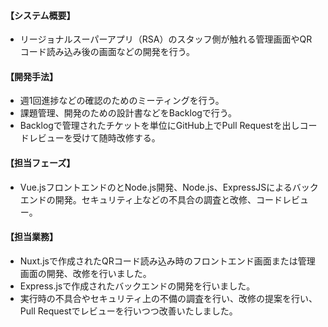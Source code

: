 #### 【システム概要】

- リージョナルスーパーアプリ（RSA）のスタッフ側が触れる管理画面やQRコード読み込み後の画面などの開発を行う。

#### 【開発手法】

- 週1回進捗などの確認のためのミーティングを行う。
- 課題管理、開発のための設計書などをBacklogで行う。
- Backlogで管理されたチケットを単位にGitHub上でPull Requestを出しコードレビューを受けて随時改修する。

#### 【担当フェーズ】

- Vue.jsフロントエンドのとNode.js開発、Node.js、ExpressJSによるバックエンドの開発。セキュリティ上などの不具合の調査と改修、コードレビュー。

#### 【担当業務】

- Nuxt.jsで作成されたQRコード読み込み時のフロントエンド画面または管理画面の開発、改修を行いました。
- Express.jsで作成されたバックエンドの開発を行いました。
- 実行時の不具合やセキュリティ上の不備の調査を行い、改修の提案を行い、Pull Requestでレビューを行いつつ改善いたしました。
